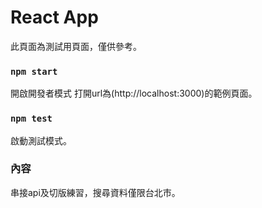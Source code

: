 # React App

此頁面為測試用頁面，僅供參考。

### `npm start`

開啟開發者模式
打開url為(http://localhost:3000)的範例頁面。

### `npm test`

啟動測試模式。

### 內容
串接api及切版練習，搜尋資料僅限台北市。

